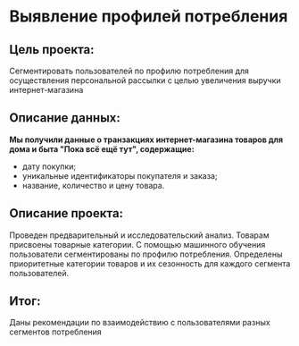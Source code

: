 # Выявление профилей потребления

## Цель проекта:
 Сегментировать пользователей по профилю потребления для осуществления персональной рассылки с целью увеличения выручки интернет-магазина
   
## Описание данных:
**Мы получили данные о транзакциях интернет-магазина товаров для дома и быта "Пока всё ещё тут", содержащие:**
 - дату покупки;
 - уникальные идентификаторы покупателя и заказа;
 - название, количество и цену товара.

## Описание проекта:
Проведен предварительный и исследовательский анализ. Товарам присвоены товарные категории. С помощью машинного обучения пользователи сегментированы по профилю потребления. Определены приоритетные категории товаров и их сезонность для каждого сегмента пользователей.


## Итог:
Даны рекомендации по взаимодействию с пользователями разных сегментов потребления
